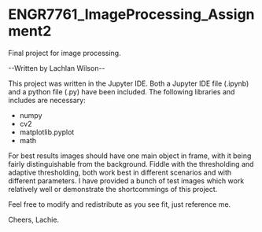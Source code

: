 # ENGR7761_ImageProcessing_Assignment2
Final project for image processing.


--Written by Lachlan Wilson--

This project was written in the Jupyter IDE. Both a Jupyter IDE file (.ipynb) and a python file (.py) have been included.
The following libraries and includes are necessary:
 - numpy
 - cv2
 - matplotlib.pyplot
 - math

For best results images should have one main object in frame, with it being fairly distinguishable from the background.
Fiddle with the thresholding and adaptive thresholding, both work best in different scenarios and with different parameters.
I have provided a bunch of test images which work relatively well or demonstrate the shortcommings of this project.

Feel free to modify and redistribute as you see fit, just reference me. 

Cheers, Lachie.
